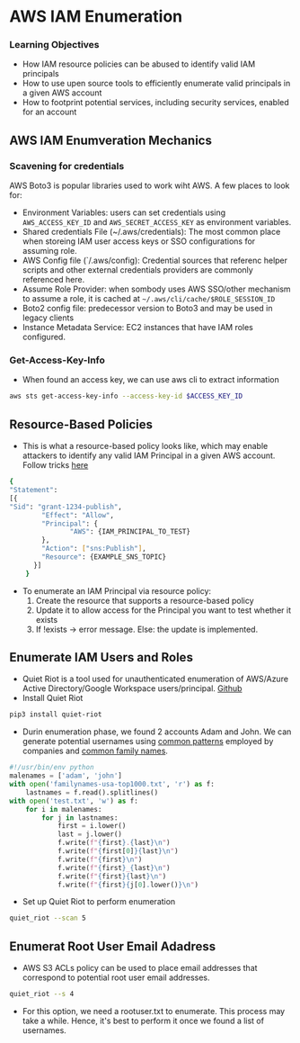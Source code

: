 # AWS IAM Enumeration

### Learning Objectives
- How IAM resource policies can be abused to identify valid IAM principals
- How to use upen source tools to efficiently enumerate valid principals in a given AWS account
- How to footprint potential services, including security services, enabled for an account

## AWS IAM Enumveration Mechanics
### Scavening for credentials
AWS Boto3 is popular libraries used to work wiht AWS. A few places to look for:
- Environment Variables: users can set credentials using `AWS_ACCESS_KEY_ID` and `AWS_SECRET_ACCESS_KEY` as environment variables.
- Shared credentials File (~/.aws/credentials): The most common place when storeing IAM user access keys or SSO configurations for assuming role.
- AWS Config file (`/.aws/config): Credential sources that referenc helper scripts and other external credentials providers are commonly referenced here.
- Assume Role Provider: when sombody uses AWS SSO/other mechanism to assume a role, it is cached at `~/.aws/cli/cache/$ROLE_SESSION_ID`
- Boto2 config file: predecessor version to Boto3 and may be used in legacy clients
- Instance Metadata Service: EC2 instances that have IAM roles configured.

### Get-Access-Key-Info
- When found an access key, we can use aws cli to extract information
```bash
aws sts get-access-key-info --access-key-id $ACCESS_KEY_ID
```

## Resource-Based Policies
- This is what a resource-based policy looks like, which may enable attackers to identify any valid IAM Principal in a given AWS account. Follow tricks [here](https://hackingthe.cloud/aws/enumeration/enum_iam_user_role/)
```bash
{       
"Statement": 
[{         
"Sid": "grant-1234-publish", 
        "Effect": "Allow", 
        "Principal": {           
               "AWS": {IAM_PRINCIPAL_TO_TEST} 
        }, 
        "Action": ["sns:Publish"], 
        "Resource": {EXAMPLE_SNS_TOPIC} 
      }] 
    }
```
- To enumerate an IAM Principal via resource policy:
	1. Create the resource that supports a resource-based policy
	2. Update it to allow access for the Principal you want to test whether it exists
	3. If !exists -> error message. Else: the update is implemented. 

## Enumerate IAM Users and Roles
- Quiet Riot is a tool used for unauthenticated enumeration of AWS/Azure Active Directory/Google Workspace users/principal. [Github](https://github.com/righteousgambit/quiet-riot)
- Install Quiet Riot
```bash
pip3 install quiet-riot
```

- Durin enumeration phase, we found 2 accounts Adam and John. We can generate potential usernames using [common patterns](https://www.interseller.io/blog/2019/02/04/top-email-address-patterns-by-company-size/) employed by companies and [common family names](https://github.com/danielmiessler/SecLists/blob/master/Usernames/Names/familynames-usa-top1000.txt).
```python
#!/usr/bin/env python
malenames = ['adam', 'john']
with open('familynames-usa-top1000.txt', 'r') as f:
    lastnames = f.read().splitlines()
with open('test.txt', 'w') as f:
    for i in malenames:
        for j in lastnames:
            first = i.lower()
            last = j.lower()
            f.write(f"{first}.{last}\n")
            f.write(f"{first[0]}{last}\n")
            f.write(f"{first}\n")
            f.write(f"{first}_{last}\n")
            f.write(f"{first}{last}\n")
            f.write(f"{first}{j[0].lower()}\n")
```

- Set up Quiet Riot to perform enumeration
```bash
quiet_riot --scan 5
```

## Enumerat Root User Email Adadress
- AWS S3 ACLs policy can be used to place email addresses that correspond to potential root user email addresses.
```bash
quiet_riot --s 4
```
- For this option, we need a rootuser.txt to enumerate. This process may take a while. Hence, it's best to perform it once we found a list of usernames.

